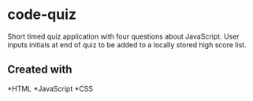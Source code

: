 # code-quiz
Short timed quiz application with four questions about JavaScript. User inputs initials at end of quiz to be added to a locally stored high score list.

## Created with
*HTML
*JavaScript
*CSS